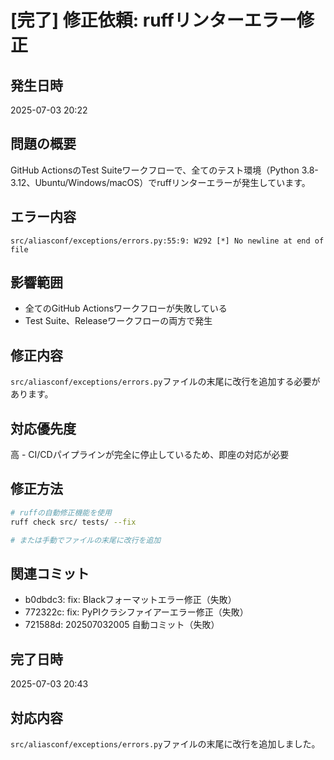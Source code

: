 # [完了] 修正依頼: ruffリンターエラー修正

## 発生日時
2025-07-03 20:22

## 問題の概要
GitHub ActionsのTest Suiteワークフローで、全てのテスト環境（Python 3.8-3.12、Ubuntu/Windows/macOS）でruffリンターエラーが発生しています。

## エラー内容
```
src/aliasconf/exceptions/errors.py:55:9: W292 [*] No newline at end of file
```

## 影響範囲
- 全てのGitHub Actionsワークフローが失敗している
- Test Suite、Releaseワークフローの両方で発生

## 修正内容
`src/aliasconf/exceptions/errors.py`ファイルの末尾に改行を追加する必要があります。

## 対応優先度
高 - CI/CDパイプラインが完全に停止しているため、即座の対応が必要

## 修正方法
```bash
# ruffの自動修正機能を使用
ruff check src/ tests/ --fix

# または手動でファイルの末尾に改行を追加
```

## 関連コミット
- b0dbdc3: fix: Blackフォーマットエラー修正（失敗）
- 772322c: fix: PyPIクラシファイアーエラー修正（失敗）
- 721588d: 202507032005 自動コミット（失敗）

## 完了日時
2025-07-03 20:43

## 対応内容
`src/aliasconf/exceptions/errors.py`ファイルの末尾に改行を追加しました。
